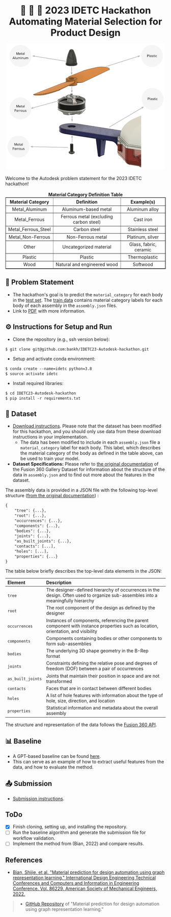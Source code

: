 <div align="center" style="font-size: 22pt;"> 
    <strong>🥇 🥈 🥉 2023 IDETC Hackathon <br/> Automating Material Selection for Product Design</strong>  
</div>
<br/>
<div align="center">
    <img src="overview.png" width="500"/>
</div>
  
<br/>
Welcome to the Autodesk problem statement for the 2023 IDETC hackathon!
<br/>
<br/>

<div align="center">
  <strong>Material Category Definition Table</strong>
  <table border="1" style="width: 100%; text-align: center; margin: auto;">
    <thead>
        <tr>
            <th><strong>Material Category</strong></th>
            <th>Definition</th>
            <th>Example(s)</th>
        </tr>
    </thead>
    <tbody>
        <tr>
            <td>Metal_Aluminum</td>
            <td>Aluminum-based metal</td>
            <td>Aluminum alloy</td>
        </tr>
        <tr>
            <td>Metal_Ferrous</td>
            <td>Ferrous metal (excluding carbon steel)</td>
            <td>Cast iron</td>
        </tr>
        <tr>
            <td>Metal_Ferrous_Steel</td>
            <td>Carbon steel</td>
            <td>Stainless steel</td>
        </tr>
        <tr>
            <td>Metal_Non-Ferrous</td>
            <td>Non-Ferrous metal</td>
            <td>Platinum, silver</td>
        </tr>
        <tr>
            <td>Other</td>
            <td>Uncategorized material</td>
            <td>Glass, fabric, ceramic</td>
        </tr>
        <tr>
            <td>Plastic</td>
            <td>Plastic</td>
            <td>Thermoplastic</td>
        </tr>
        <tr>
            <td>Wood</td>
            <td>Natural and engineered wood</td>
            <td>Softwood</td>
        </tr>
    </tbody>
</table>


</div>
  
## 🤔 Problem Statement
- The hackathon's goal is to predict the `material_category` for each body in the [test set](dataset/test_data). The [train data](dataset) contains material category labels for each body of each assembly in the `assembly.json` files.
- Link to [PDF](Autodesk%20Hackathon%20Problem%20Statement%202023.pdf) with more information.

## ⚙️ Instructions for Setup and Run 
- Clone the repository (e.g., ssh version below):
```
$ git clone git@github.com:bankh/IDETC23-Autodesk-hackathon.git
```
- Setup and activate conda environment:  
```
$ conda create --name=idetc python=3.8
$ source activate idetc
```
- Install required libraries:  
```
$ cd IDETC23-Autodesk-hackathon
$ pip install -r requirements.txt
```
## 💾 Dataset
- [Download instructions](dataset). Please note that the dataset has been modified for this hackathon, and you should only use data from these download instructions in your implementation.
  - The data has been modified to include in each `assembly.json` file a `material_category` label for each body. This label, which describes the material category of the body as defined in the table above, can be used to train your model.
- **Dataset Specifications:** Please refer to [the original documentation](https://github.com/AutodeskAILab/Fusion360GalleryDataset/blob/master/docs/assembly.md) of the Fusion 360 Gallery Dataset for information about the structure of the data in `assembly.json` and to find out more about the features in the dataset.

The assembly data is provided in a JSON file with the following top-level structure ([from the original documentation](https://github.com/AutodeskAILab/Fusion360GalleryDataset/blob/master/docs/assembly.md)) :

```{js}
{
    "tree": {...},
    "root": {...},
    "occurrences": {...},
    "components": {...},
    "bodies": {...},
    "joints": {...},
    "as_built_joints": {...},
    "contacts": [...],
    "holes": [...],
    "properties": {...}
}
```

The table below briefly describes the top-level data elements in the JSON:

| Element      | Description |
| :--- | :--- |
| `tree`   | The designer-defined hierarchy of occurrences in the design. Often used to organize sub-assembles into a meaningfully hierarchy        |
| `root`      | The root component of the design as defined by the designer       |
| `occurrences`   | Instances of components, referencing the parent component with instance properties such as location, orientation, and visibility        |
| `components`   | Components containing bodies or other components to form sub-assemblies        |
| `bodies`   | The underlying 3D shape geometry in the B-Rep format        |
| `joints`   | Constraints defining the relative pose and degrees of freedom (DOF) between a pair of occurrences        |
| `as_built_joints`   | Joints that maintain their position in space and are not transformed        |
| `contacts`   | Faces that are in contact between different bodies        |
| `holes`   | A list of hole features with information about the type of hole, size, direction, and location        |
| `properties`   | Statistical information and metadata about the overall assembly        |

The structure and representation of the data follows the [Fusion 360 API](https://help.autodesk.com/view/fusion360/ENU/?guid=GUID-A92A4B10-3781-4925-94C6-47DA85A4F65A).  

## 📊 Baseline 
- A GPT-based baseline can be found [here](baseline/gpt_baseline.ipynb).
- This can serve as an example of how to extract useful features from the data, and how to evaluate the method.

## 📤 Submission
- [Submission instructions](submission).

## ToDo
- [x] Finish cloning, setting up, and installing the repository.
- [ ] Run the baseline algorithm and generate the submission file for workflow validation.
- [ ] Implement the method from (Bian, 2022) and compare results.
  
## References  
- [Bian, Shijie, et al. "Material prediction for design automation using graph representation learning." International Design Engineering Technical Conferences and Computers and Information in Engineering Conference. Vol. 86229. American Society of Mechanical Engineers, 2022.](https://arxiv.org/pdf/2209.12793.pdf)
>- [GitHub Repository](https://github.com/danielegrandi-adsk/material-gnn#material-prediction-for-design-automation-using-graph-representation-learning) of "Material prediction for design automation using graph representation learning."

